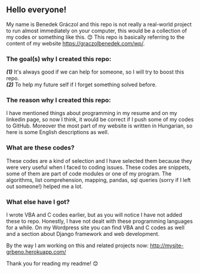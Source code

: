 ## Hello everyone!
My name is Benedek Gráczol and this repo is not really a real-world project to run almost immediately on your computer, this would be a collection of my codes or something like this. 😊
This repo is basically referring to the content of my website https://graczolbenedek.com/wp/.

### The goal(s) why I created this repo:
***(1)*** It's always good if we can help for someone, so I will try to boost this repo.<br/>
***(2)*** To help my future self if I forget something solved before.
  
### The reason why I created this repo:
I have mentioned things about programming in my resume and on my linkedin page, so now I think, it would be correct if I push some of my codes to GitHub. Moreover the most part of my website is written in Hungarian, so here is some English descriptions as well.

### What are these codes?
These codes are a kind of selection and I have selected them because they were very useful when I faced to coding issues.
These codes are snippets, some of them are part of code modules or one of my program. The algorithms, list comprehension, mapping, pandas, sql queries (sorry if I left out someone!) helped me a lot.

### What else have I got?
I wrote VBA and C codes earlier, but as you will notice I have not added these to repo. Honestly, I have not dealt with these programming languages for a while. On my Wordpress site you can find VBA and C codes as well and a section about Django framework and web development. 

By the way I am working on this and related projects now: http://mysite-grbeno.herokuapp.com/

Thank you for reading my readme! 😊
